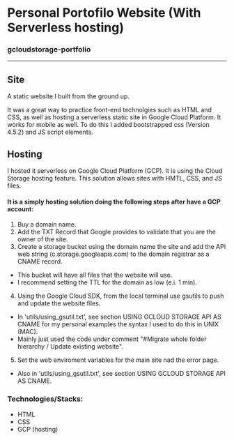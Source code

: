 # Personal Portofilo Website (With Serverless hosting)

### gcloudstorage-portfolio
-----
## Site
A static website I built from the ground up.

It was a great way to practice front-end technolgies such as HTML and CSS, as well as hosting a serverless static site in Google Cloud Platform. 
It works for mobile as well. To do this I added bootstrapped css (Version 4.5.2) and JS script elements.

## Hosting
I hosted it serverless on Google Cloud Platform (GCP). It is using the Cloud Storage hosting feature.
This solution allows sites with HMTL, CSS, and JS files.

#### It is a simply hosting solution doing the following steps after have a GCP account:
1) Buy a domain name.
2) Add the TXT Record that Google provides to validate that you are the owner of the site.
3) Create a storage bucket using the domain name the site and add the API web string (c.storage.googleapis.com) to the domain registrar as a CNAME record.
  - This bucket will have all files that the website will use.
  - I recommend setting the TTL for the domain as low (e.i. 1 min).
4) Using the Google Cloud SDK, from the local terminal use gsutils to push and update the website files. 
  - In 'utils/using_gsutil.txt', see section USING GCLOUD STORAGE API AS CNAME for my personal examples the syntax I used to do this in UNIX (MAC).
  - Mainly just used the code under comment "#Migrate whole folder hierarchy / Update existing website".
5) Set the web enviroment variables for the main site nad the error page.
  - Also in 'utils/using_gsutil.txt', see section USING GCLOUD STORAGE API AS CNAME.

### Technologies/Stacks:
- HTML
- CSS
- GCP (hosting)
